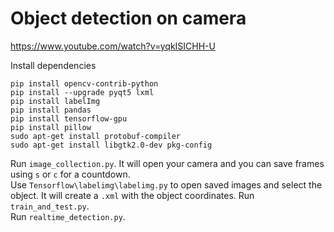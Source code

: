 # Object detection on camera

https://www.youtube.com/watch?v=yqkISICHH-U

Install dependencies

```shell
pip install opencv-contrib-python
pip install --upgrade pyqt5 lxml
pip install labelImg
pip install pandas
pip install tensorflow-gpu
pip install pillow
sudo apt-get install protobuf-compiler
sudo apt-get install libgtk2.0-dev pkg-config
```

Run `image_collection.py`. It will open your camera and you can save frames using `s` or `c` for a countdown.  
Use `Tensorflow\labelimg\labelimg.py` to open saved images and select the object. It will create a `.xml` with the object coordinates.
Run `train_and_test.py`.  
Run `realtime_detection.py`.  
